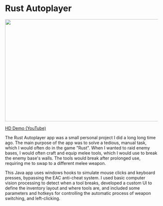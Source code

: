 # Rust Autoplayer

<p align="center">
  <img width="600" height="338" src="./demo.gif">
</p>

[HD Demo (YouTube)](https://www.youtube.com/watch?v=JtyWyVg8W8k)

The Rust Autoplayer app was a small personal project I did a long long time ago. The main purpose of the app was to solve a tedious, manual task, which I would often do in the game "Rust". When I wanted to raid enemy bases, I would often craft and equip melee tools, which I would use to break the enemy base's walls. The tools would break after prolonged use, requiring me to swap to a different melee weapon.

This Java app uses windows hooks to simulate mouse clicks and keyboard presses, bypassing the EAC anti-cheat system. I used basic computer vision processing to detect when a tool breaks, developed a custom UI to define the inventory layout and where tools are, and included some parameters and hotkeys for controlling the automatic process of weapon switching, and left-clicking.
